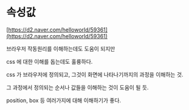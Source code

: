 # 속성값

[https://d2.naver.com/helloworld/59361](https://d2.naver.com/helloworld/59361)

브라우저 작동원리를 이해하는데도 도움이 되지만

css 에 대한 이해를 돕는데도 훌륭하다.

css 가 브라우저에 정의되고, 그것이 화면에 나타나기까지의 과정을 이해하는 것.

그 과정에서 정의되는 순서나 값들을 이해하는 것이 도움이 될 듯.

position, box 등 여러가지에 대해 이해하기가 좋다.